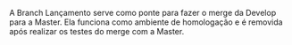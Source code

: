 A Branch Lançamento serve como ponte para fazer o merge da Develop para a Master. Ela funciona como ambiente de homologação e é removida após realizar os testes do merge com a Master. 
